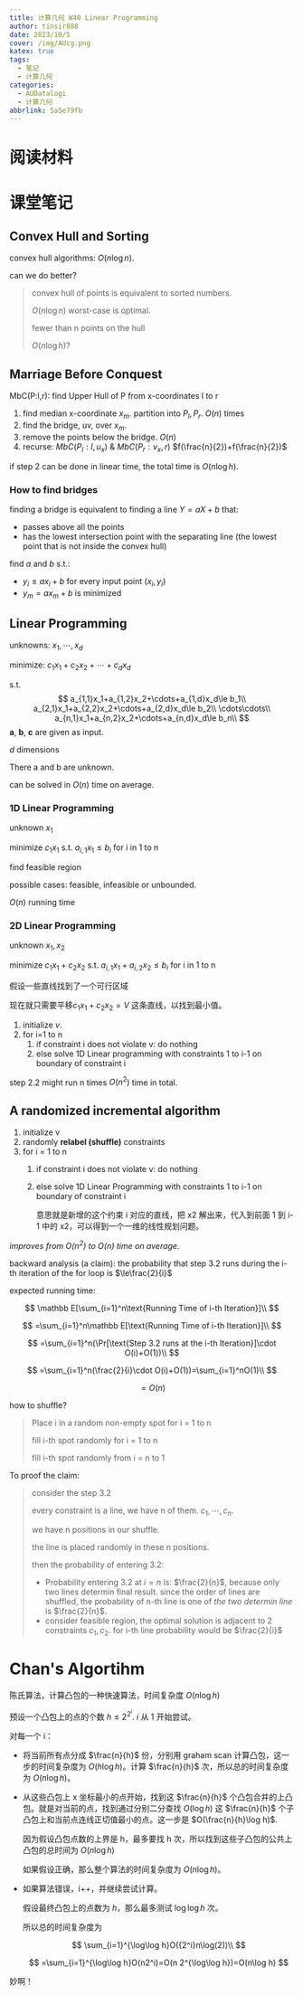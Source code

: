 ```yaml
---
title: 计算几何 W40 Linear Programming
author: tinsir888
date: 2023/10/5
cover: /img/AUcg.png
katex: true
tags:
  - 笔记
  - 计算几何
categories:
  - AUDatalogi
  - 计算几何
abbrlink: 5a5e79fb
---
```


# 阅读材料

# 课堂笔记

## Convex Hull and Sorting

convex hull algorithms: $O(n\log n)$.

can we do better?

> convex hull of points is equivalent to sorted numbers.
>
> $O(n\log n)$ worst-case is optimal.
>
> fewer than n points on the hull
>
> $O(n\log h)$?

## Marriage Before Conquest

MbC(P:l,r): find Upper Hull of P from x-coordinates l to r

1. find median x-coordinate $x_m$. partition into $P_l,P_r$. $O(n)$ times
2. find the bridge, uv, over $x_m$.
3. remove the points below the bridge. $O(n)$
4. recurse: $MbC(P_l:l,u_x)$ & $MbC(P_r:v_x,r)$ $f(\frac{n}{2})+f(\frac{n}{2})$

if step 2 can be done in linear time, the total time is $O(n\log h)$.

### How to find bridges

finding a bridge is equivalent to finding a line $Y=aX+b$ that:

- passes above all the points
- has the lowest intersection point with the separating line (the lowest point that is not inside the convex hull)

find $a$ and $b$ s.t.:

- $y_i\le ax_i+b$ for every input point $(x_i,y_i)$
- $y_m=ax_m+b$ is minimized

## Linear Programming

unknowns: $x_1,\cdots,x_d$

minimize: $c_1x_1+c_2x_2+\cdots+c_dx_d$

s.t.
$$
a_{1,1}x_1+a_{1,2}x_2+\cdots+a_{1,d}x_d\le b_1\\
a_{2,1}x_1+a_{2,2}x_2+\cdots+a_{2,d}x_d\le b_2\\
\cdots\cdots\\
a_{n,1}x_1+a_{n,2}x_2+\cdots+a_{n,d}x_d\le b_n\\
$$
$\mathbf a$, $\mathbf b$, $\mathbf c$ are given as input.

$d$ dimensions



There a and b are unknown.

can be solved in $O(n)$ time on average.

### 1D Linear Programming

unknown $x_1$

minimize $c_1x_1$ s.t. $a_{i,1}x_1\le b_i$ for i in 1 to n

find feasible region

possible cases: feasible, infeasible or unbounded.

$O(n)$ running time

### 2D Linear Programming

unknown $x_1,x_2$

minimize $c_1x_1+c_2x_2$ s.t. $a_{i,1}x_1+a_{i,2}x_2\le b_i$ for i in 1 to n

假设一些直线找到了一个可行区域

现在就只需要平移$c_1x_1+c_2x_2=V$ 这条直线，以找到最小值。

1. initialize $v$.
2. for i=1 to n
   1. if constraint i does not violate v: do nothing
   2. else solve 1D Linear programming with constraints 1 to i-1 on boundary of constraint i

step 2.2 might run n times $O(n^2)$ time in total.

## A randomized incremental algorithm

1. initialize v
2. randomly **relabel (shuffle)** constraints
3. for i = 1 to n
   1. if constraint i does not violate v: do nothing
   
   2. else solve 1D Linear Programming with constraints 1 to i-1 on boundary of constraint i
   
      意思就是新增的这个约束 i 对应的直线，把 x2 解出来，代入到前面 1 到 i-1 中的 x2，可以得到一个一维的线性规划问题。

*improves from $O(n^2)%$ to $O(n)$ time on average.*

backward analysis (a claim): the probability that step 3.2 runs during the i-th iteration of the for loop is $\le\frac{2}{i}$

expected running time:

$$
\mathbb E[\sum_{i=1}^n\text{Running Time of i-th Iteration}]\\
$$

$$
=\sum_{i=1}^n\mathbb E[\text{Running Time of i-th Iteration}]\\
$$

$$
=\sum_{i=1}^n(\Pr[\text{Step 3.2 runs at the i-th Iteration}]\cdot O(i)+O(1))\\
$$

$$
=\sum_{i=1}^n(\frac{2}{i}\cdot O(i)+O(1))=\sum_{i=1}^nO(1)\\
$$

$$
=O(n)
$$

how to shuffle?

> Place i in a random non-empty spot for i = 1 to n
>
> fill i-th spot randomly for i = 1 to n
>
> fill i-th spot randomly from i = n to 1

To proof the claim:

> consider the step 3.2
>
> every constraint is a line, we have n of them. $c_1,\cdots,c_n$.
>
> we have n positions in our shuffle.
>
> the line is placed randomly in these n positions.
>
> then the probability of entering 3.2:
>
> - Probability entering 3.2 at $i=n$ is: $\frac{2}{n}$, because only two lines determin final result. since the order of lines are shuffled, the probability of n-th line is one of *the two determin line* is $\frac{2}{n}$.
> - consider feasible region, the optimal solution is adjacent to 2 constraints $c_1,c_2$. for i-th line probability would be $\frac{2}{i}$

# Chan's Algortihm

陈氏算法，计算凸包的一种快速算法，时间复杂度 $O(n\log h)$

预设一个凸包上的点的个数 $h\le2^{2^i}$. $i$ 从 $1$ 开始尝试。

对每一个 i：

- 将当前所有点分成 $\frac{n}{h}$ 份，分别用 graham scan 计算凸包，这一步的时间复杂度为 $O(h\log h)$。计算 $\frac{n}{h}$ 次，所以总的时间复杂度为 $O(n\log h)$。

- 从这些凸包上 x 坐标最小的点开始，找到这 $\frac{n}{h}$ 个凸包合并的上凸包。就是对当前的点，找到通过分别二分查找 $O(\log h)$ 这 $\frac{n}{h}$ 个子凸包上和当前点连线正切值最小的点。这一步是 $O(\frac{n}{h}\log h)$.

  因为假设凸包点数的上界是 h，最多要找 h 次，所以找到这些子凸包的公共上凸包的总时间为 $O(n\log h)$

  如果假设正确，那么整个算法的时间复杂度为 $O(n\log h)$。

- 如果算法错误，i++，并继续尝试计算。

  假设最终凸包上的点数为 $h$，那么最多测试 $\log\log h$ 次。

  所以总的时间复杂度为

  $$
  \sum_{i=1}^{\log\log h}O({2^i}n\log(2))\\
  $$

  $$
  =\sum_{i=1}^{\log\log h}O(n2^i)=O(n 2^{\log\log h})=O(n\log h)
  $$
  

妙啊！